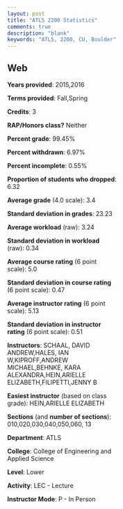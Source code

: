 ```yaml
---
layout: post
title: "ATLS 2200 Statistics"
comments: true
description: "blank"
keywords: "ATLS, 2200, CU, Boulder"
--- 
```

<head>
<script src="https://ajax.googleapis.com/ajax/libs/jquery/2.1.3/jquery.min.js"></script>
<script src="https://dl.dropboxusercontent.com/s/pc42nxpaw1ea4o9/highcharts.js?dl=0"></script>
<!-- <script src="../assets/js/highcharts.js"></script> -->
<style type="text/css">@font-face {
	font-family: "Bebas Neue";
	src: url(https://www.filehosting.org/file/details/544349/BebasNeue%20Regular.otf) format("opentype");
	}
	h1.Bebas { 
		font-family: "Bebas Neue", Verdana, Tahoma;
	}
</style>
</head>
<body>
	<div id="container" style="float: right; width: 45%; height: 88%; margin-left: 2.5%; margin-right: 2.5%;"></div>
	<script language="JavaScript">
		$(document).ready(function() {
		var chart = {type: 'column'};
		var title = {text: 'Grade Distribution'};
		var xAxis = {categories: ['A','B','C','D','F'],crosshair: true};
		var yAxis = {min: 0,title: {text: 'Percentage'}};
		var tooltip = {headerFormat: '<center><b><span style="font-size:20px">{point.key}</span></b></center>',
		               pointFormat: '<td style="padding:0"><b>{point.y:.1f}%</b></td>',
		               footerFormat: '</table>',shared: true,useHTML: true};
		var plotOptions = {column: {pointPadding: 0.0,borderWidth: 0}};  
		var credits = {enabled: false};var series= [{name: 'Percent',data: [45.37,47.22,5.86,1.23,0.31,]}];
		var json = {};
		json.chart = chart;
		json.title = title;
		json.tooltip = tooltip;
		json.xAxis = xAxis;
		json.yAxis = yAxis;  
		json.series = series;
		json.plotOptions = plotOptions;  
		json.credits = credits;
		$('#container').highcharts(json);
	});
	</script>
</body>
			   
## Web

**Years provided**: 2015,2016

**Terms provided**: Fall,Spring

**Credits**: 3

**RAP/Honors class?** Neither

**Percent grade**: 99.45%

**Percent withdrawn**: 6.97%

**Percent incomplete**: 0.55%

**Proportion of students who dropped**: 6.32

**Average grade** (4.0 scale): 3.4

**Standard deviation in grades**: 23.23

**Average workload** (raw): 3.24

**Standard deviation in workload** (raw): 0.34

**Average course rating** (6 point scale): 5.0

**Standard deviation in course rating** (6 point scale): 0.47

**Average instructor rating** (6 point scale): 5.13

**Standard deviation in instructor rating** (6 point scale): 0.51

**Instructors**: SCHAAL, DAVID ANDREW,HALES, IAN W,KIPROFF,ANDREW MICHAEL,BEHNKE, KARA ALEXANDRA,HEIN,ARIELLE ELIZABETH,FILIPETTI,JENNY B

**Easiest instructor** (based on class grade): HEIN,ARIELLE ELIZABETH

**Sections** (and **number of sections**): 010,020,030,040,050,060, 13

**Department**: ATLS

**College**: College of Engineering and Applied Science

**Level**: Lower

**Activity**: LEC - Lecture

**Instructor Mode**: P  - In Person